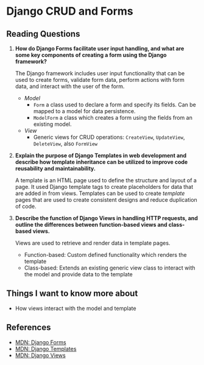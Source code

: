 # Django CRUD and Forms

## Reading Questions

1. **How do Django Forms facilitate user input handling, and what are some key components of creating a form using the Django framework?**

    The Django framework includes user input functionality that can be used to create forms, validate form data, perform actions with form data, and interact with the user of the form.

    - *Model*
      - `Form` a class used to declare a form and specify its fields. Can be mapped to a model for data persistence.
      - `ModelForm` a class which creates a form using the fields from an existing model.
    - *View*
      - Generic views for CRUD operations: `CreateView`, `UpdateView`, `DeleteView`, also `FormView`

1. **Explain the purpose of Django Templates in web development and describe how template inheritance can be utilized to improve code reusability and maintainability.**

    A template is an HTML page used to define the structure and layout of a page. It used Django template tags to create placeholders for data that are added in from views. Templates can be used to create *template* pages that are used to create consistent designs and reduce duplication of code.

1. **Describe the function of Django Views in handling HTTP requests, and outline the differences between function-based views and class-based views.**

    Views are used to retrieve and render data in template pages.

    - Function-based: Custom defined functionality which renders the template
    - Class-based: Extends an existing generic view class to interact with the model and provide data to the template

## Things I want to know more about

- How views interact with the model and template

## References

- [MDN: Django Forms](https://developer.mozilla.org/en-US/docs/Learn/Server-side/Django/Forms)
- [MDN: Django Templates](https://developer.mozilla.org/en-US/docs/Learn/Server-side/Django/Home_page)
- [MDN: Django Views](https://developer.mozilla.org/en-US/docs/Learn/Server-side/Django/Generic_views)
